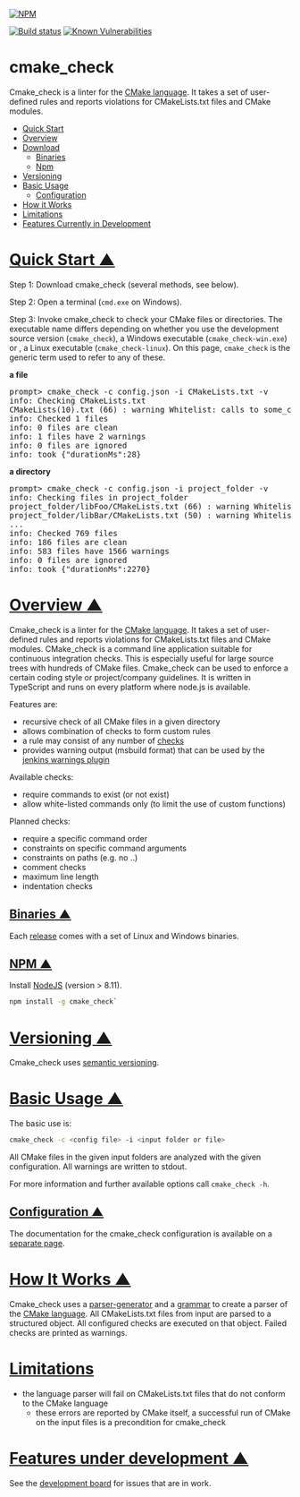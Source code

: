 <a name="___top"></a>
[![NPM](https://nodei.co/npm/cmake_check.png)](https://nodei.co/npm/cmake_check/)

[![Build status](https://travis-ci.org/DaelDe/cmake_check.svg?branch=master)](https://travis-ci.org/DaelDe/cmake_check)
[![Known Vulnerabilities](https://snyk.io/test/github/DaelDe/cmake_check/badge.svg?targetFile=package.json)](https://snyk.io/test/github/DaelDe/cmake_check?targetFile=package.json)

# cmake_check
Cmake_check is a linter for the [CMake language](https://cmake.org). It takes a set of user-defined 
rules and reports violations for CMakeLists.txt files and CMake modules.

*   [Quick Start](#Quick_Start)
*   [Overview](#Overview)
*   [Download](https://github.com/DaelDe/cmake_check/releases/latest)
    *   [Binaries](#binaries)
    *   [Npm](#npm)
*   [Versioning](#Versioning)
*   [Basic Usage](#basic_usage)
    *   [Configuration](#config)
*   [How it Works](#How_it_works)
*   [Limitations](#Limitations)
*   [Features Currently in Development](#in_progress)

<a name="Quick_Start"></a>  
# [Quick Start &#9650;](#___top "click to go to top of document")

Step 1:  Download cmake_check (several methods, see below).

Step 2:  Open a terminal (`cmd.exe` on Windows).

Step 3:  Invoke cmake_check to check your CMake files or directories.
The executable name differs depending on whether you use the
development source version (`cmake_check`), a Windows executable
(`cmake_check-win.exe`) or , a Linux executable
(`cmake_check-linux`).  On this page, `cmake_check` is the generic term
used to refer to any of these.

**a file**
<pre>
prompt> cmake_check -c config.json -i CMakeLists.txt -v
info: Checking CMakeLists.txt
CMakeLists(10).txt (66) : warning Whitelist: calls to some_custom_function are not allowed by whitelist
info: Checked 1 files
info: 0 files are clean
info: 1 files have 2 warnings
info: 0 files are ignored
info: took {"durationMs":28}
</pre>

**a directory**
<pre>
prompt> cmake_check -c config.json -i project_folder -v
info: Checking files in project_folder
project_folder/libFoo/CMakeLists.txt (66) : warning Whitelist: calls to some_custom_function are not allowed by whitelist
project_folder/libBar/CMakeLists.txt (50) : warning Whitelist: calls to some_other_custom_function are not allowed by whitelist
...
info: Checked 769 files
info: 186 files are clean
info: 583 files have 1566 warnings
info: 0 files are ignored
info: took {"durationMs":2270}
</pre>

<a name="Overview"></a>
# [Overview &#9650;](#___top "click to go to top of document")

Cmake_check is a linter for the [CMake language](https://cmake.org). It takes a set of user-defined 
rules and reports violations for CMakeLists.txt files and CMake modules.
CMake_check is a command line application suitable for continuous integration checks. This is 
especially useful for large source trees with hundreds of CMake files.
Cmake_check can be used to enforce a certain coding style or project/company guidelines. It is
written in TypeScript and runs on every platform where node.js is available.

Features are:
- recursive check of all CMake files in a given directory
- allows combination of checks to form custom rules
- a rule may consist of any number of [checks](doc/Checks.md)
- provides warning output (msbuild format) that can be used by the 
  [jenkins warnings plugin](https://wiki.jenkins.io/display/JENKINS/Warnings+Plugin)

Available checks:
- require commands to exist (or not exist)
- allow white-listed commands only (to limit the use of custom functions)

Planned checks:
- require a specific command order
- constraints on specific command arguments
- constraints on paths (e.g. no ..)
- comment checks
- maximum line length
- indentation checks

<a name="binaries"></a>
## [Binaries &#9650;](#___top "click to go to top of document")
Each [release](https://github.com/DaelDe/cmake_check/releases) comes with a set 
of Linux and Windows binaries.

<a name="npm"></a>
## [NPM &#9650;](#___top "click to go to top of document")
Install [NodeJS](https://nodejs.org/) (version > 8.11).
```sh
npm install -g cmake_check`
```

<a name="Versioning"></a>
# [Versioning &#9650;](#___top "click to go to top of document")
Cmake_check uses [semantic versioning](https://semver.org/).

<a name="basic_usage"></a>
# [Basic Usage &#9650;](#___top "click to go to top of document")
The basic use is:
```sh
cmake_check -c <config file> -i <input folder or file>
```
All CMake files in the given input folders are analyzed with the given configuration.
All warnings are written to stdout.

For more information and further available options call `cmake_check -h`.

<a name="config"></a>
## [Configuration &#9650;](#___top "click to go to top of document")
The documentation for the cmake_check configuration is available on 
a [separate page](doc/Configuration.adoc).

<a name="How_it_works"></a>
# [How It Works &#9650;](#___top "click to go to top of document")

Cmake_check uses a [parser-generator](https://github.com/pegjs/pegjs)
and a [grammar](https://github.com/DaelDe/cmake_check/blob/readme/res/cmake.pegjs) 
to create a parser of the [CMake language](https://cmake.org/cmake/help/latest/manual/cmake-language.7.html).
All CMakeLists.txt files from input are parsed to a structured object. 
All configured checks are executed on that object. Failed checks are 
printed as warnings.

<a name="Limitations"></a>
# [Limitations](#___top "click to go to top of document")
- the language parser will fail on CMakeLists.txt files that do not conform to the CMake language
  - these errors are reported by CMake itself, a successful run of CMake on the input files is a precondition for cmake_check

<a name="in_progress"></a>
# [Features under development &#9650;](#___top "click to go to top of document")
See the [development board](https://github.com/DaelDe/cmake_check/projects/2) for issues that are in work.

